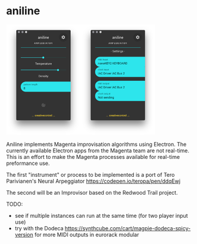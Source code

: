 # aniline

<img src="https://raw.githubusercontent.com/creativecontrol/aniline/master/aniline_arpeggiator_main.png" width="200px"><img src="https://raw.githubusercontent.com/creativecontrol/aniline/master/aniline_arpeggiator_settings.png" width="200px">

Aniline implements Magenta improvisation algorithms using Electron.
The currently available Electron apps from the Magenta team are not real-time.
This is an effort to make the Magenta processes available for real-time preformance use.

The first "instrument" or process to be implemented is a port of Tero Parivianen's
Neural Arpeggiator https://codepen.io/teropa/pen/ddqEwj

The second will be an Improvisor based on the Redwood Trail project.

TODO:
- see if multiple instances can run at the same time (for two player input use)
- try with the Dodeca https://synthcube.com/cart/magpie-dodeca-spicy-version for more MIDI outputs in eurorack modular
